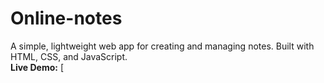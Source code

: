 # Online-notes
A simple, lightweight web app for creating and managing notes. Built with HTML, CSS, and JavaScript.  
**Live Demo:** [
